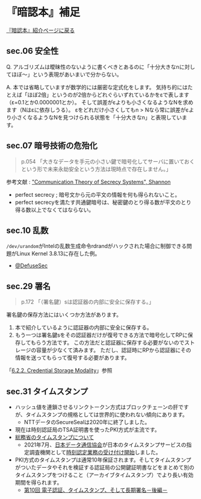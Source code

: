 # 『暗認本』補足

[『暗認本』紹介ページに戻る](https://herumi.github.io/anninbon/)

## sec.06 安全性
Q. アルゴリズムは曖昧性のないように書くべきとあるのに「十分大きなnに対してほぼ～」という表現があいまいで分からない。

A. 本では省略していますが数学的には厳密な定式化をします。
気持ち的にはたとえば「ほぼ2倍」というのが2倍からどれぐらいずれているかをεで表します（ε=0.1とか0.0000001とか）。
そして誤差がεよりも小さくなるようなNを求めます（Nはεに依存しうる）。
εをどれだけ小さくしてもn > Nなら常に誤差がεより小さくなるようなNを見つけられる状態を「十分大きなn」と表現しています。

## sec.07 暗号技術の危殆化

>p.054 「大きなデータを手元の小さい鍵で暗号化してサーバに置いておくという形で未来永劫安全という方法は現時点で存在しません。」

参考文献 : ["Communication Theory of Secrecy Systems", Shannon](http://netlab.cs.ucla.edu/wiki/files/shannon1949.pdf)

- perfect secrecy ; 暗号文から元の平文の情報を何も得られないこと。
- perfect secrecyを満たす共通鍵暗号は、秘密鍵のとり得る数が平文のとり得る数以上でなくてはならない。

## sec.10 乱数
`/dev/urandom`がIntelの乱数生成命令rdrandがハックされた場合に制御できる問題がLinux Kernel 3.8.13に存在した例。
- [@DefuseSec](https://twitter.com/DefuseSec/status/408975222163795969)

## sec.29 署名

>p.172 「（署名鍵）sは認証器の内部に安全に保存する。」

署名鍵の保存方法にはいくつか方法があります。

1. 本で紹介しているように認証器の内部に安全に保存する。
1. もう一つは署名鍵sをその認証器だけが復号できる方法で暗号化してRPに保存してもらう方法です。
この方法だと認証器に保存する必要がないのでストレージの容量が少なくて済みます。
ただし、認証時にRPから認証器にその情報を送ってもらって復号する必要があります。

「[6.2.2. Credential Storage Modality](https://www.w3.org/TR/webauthn-3/#sctn-credential-storage-modality)」参照

## sec.31 タイムスタンプ

- ハッシュ値を連鎖させるリンクトークン方式はブロックチェーンの肝ですが、タイムスタンプの規格としては世界的に使われない傾向にあります。
  - NTTデータのSecureSealは2020年に終了しました。
- 現在は時刻認証局のTSA証明書を使ったPKI方式が主流です。
- [総務省のタイムスタンプについて](https://www.soumu.go.jp/main_sosiki/joho_tsusin/top/ninshou-law/timestamp.html)
  - 2021年7月、[日本データ通信協会](https://www.dekyo.or.jp/)が日本のタイムスタンプサービスの指定調査機関として[時刻認定業務の受け付け開始](https://www.dekyo.or.jp/tb/data/top/20210730.pdf)しました。
- PKI方式のタイムスタンプは通常10年保証されます。そしてタイムスタンプがついたデータやそれを検証する認証局の公開鍵証明書などをまとめて別のタイムスタンプをつけること（アーカイブタイムスタンプ）でより長い有効期間を得られます。
  - [第10回 電子認証、タイムスタンプ、そして長期署名－後編－](https://www.otsuka-shokai.co.jp/erpnavi/topics/column/digital-evidence/chokishomei2.html)
